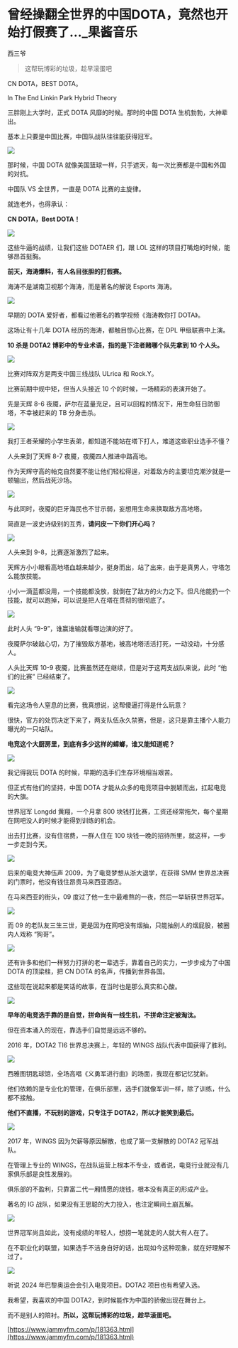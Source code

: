 # 曾经操翻全世界的中国DOTA，竟然也开始打假赛了…_果酱音乐
西三爷

> 这帮玩博彩的垃圾，趁早滚蛋吧

CN DOTA，BEST DOTA。

In The End Linkin Park Hybrid Theory

三胖刚上大学时，正式 DOTA 风靡的时候。那时的中国 DOTA 生机勃勃，大神辈出。

基本上只要是中国比赛，中国队战队往往能获得冠军。

![](https://github.com/OkamiWong/clipped-web-pages/blob/master/Images/2020-9-13%2023-51-50/2231912a-25e7-46fa-80a5-61cde2a0df7f.jpeg)

那时候，中国 DOTA 就像美国篮球一样，只手遮天，每一次比赛都是中国和外国的对抗。

中国队 VS 全世界，一直是 DOTA 比赛的主旋律。

就连老外，也得承认：

**CN DOTA，Best DOTA！**

![](https://github.com/OkamiWong/clipped-web-pages/blob/master/Images/2020-9-13%2023-51-50/a3f47c30-eafb-42e9-a4c5-e427cd1a2a7d.jpeg)

这些牛逼的战绩，让我们这些 DOTAER 们，跟 LOL 这样的项目打嘴炮的时候，能够昂首挺胸。

**前天，海涛爆料，有人名目张胆的打假赛。**

海涛不是湖南卫视那个海涛，而是著名的解说 Esports 海涛。

![](https://github.com/OkamiWong/clipped-web-pages/blob/master/Images/2020-9-13%2023-51-50/c5d95832-4b0a-4aec-9ddc-a24d78417d24.jpeg)

早期的 DOTA 爱好者，都看过他著名的教学视频《海涛教你打 DOTA》。

这场让有十几年 DOTA 经历的海涛，都触目惊心比赛，在 DPL 甲级联赛中上演。

**10 杀是 DOTA2 博彩中的专业术语，指的是下注者赌哪个队先拿到 10 个人头。**

![](https://github.com/OkamiWong/clipped-web-pages/blob/master/Images/2020-9-13%2023-51-50/ffdd7d6c-d277-453c-b320-b5f447d97629.jpeg)

比赛对阵双方是两支中国三线战队 ULrica 和 Rock.Y。

比赛前期中规中矩，但当人头接近 10 个的时候，一场精彩的表演开始了。

先是天辉 8-6 夜魇，萨尔在蓝量充足，且可以回程的情况下，用生命狂日防御塔，不幸被赶来的 TB 分身击杀。

![](https://github.com/OkamiWong/clipped-web-pages/blob/master/Images/2020-9-13%2023-51-50/61f0aa43-0772-4bde-bf53-b58193a9dcbc.gif)

我打王者荣耀的小学生表弟，都知道不能站在塔下打人，难道这些职业选手不懂？

人头来到了天辉 8-7 夜魇，夜魇四人推进中路高地。

作为天辉守高的帕克自然要不能让他们轻松得逞，对着敌方的主要坦克潮汐就是一顿输出，然后战死沙场。

![](https://github.com/OkamiWong/clipped-web-pages/blob/master/Images/2020-9-13%2023-51-50/e1c22fda-8a97-4705-addc-e6021eea32c7.gif)

与此同时，夜魇的巨牙海民也不甘示弱，妄想用生命来换取敌方高地塔。

简直是一波史诗级别的互秀，**请问皮一下你们开心吗？**

![](https://github.com/OkamiWong/clipped-web-pages/blob/master/Images/2020-9-13%2023-51-50/53c4c424-3d71-4351-aa77-c4324e670e3e.jpeg)

人头来到 9-8，比赛逐渐激烈了起来。

天辉方小小眼看高地塔血越来越少，挺身而出，站了出来，由于是真男人，守塔怎么能放技能。

小小一滴蓝都没用，一个技能都没放，就倒在了敌方的火力之下。但凡他能扔一个技能，就可以跑掉，可以说是把人在塔在贯彻的很彻底了。

![](https://github.com/OkamiWong/clipped-web-pages/blob/master/Images/2020-9-13%2023-51-50/92ab2b82-af48-4431-8a03-dab1335f7940.gif)

此时人头 “9-9”，谁赢谁输就看哪边演的好了。

夜魇萨尔破敌心切，为了摧毁敌方基地，被高地塔活活打死，一动没动，十分感人。

人头比天辉 10-9 夜魇，比赛虽然还在继续，但是对于这两支战队来说，此时 “他们的比赛” 已经结束了。

![](https://github.com/OkamiWong/clipped-web-pages/blob/master/Images/2020-9-13%2023-51-50/d5780e9d-1ff0-44d4-82f1-3206053f1859.gif)

看完这场令人窒息的比赛，我真想说，这帮傻逼打得是什么玩意？

很快，官方的处罚决定下来了，两支队伍永久禁赛，但是，这只是靠主播个人能力曝光的一只站队。

**电竞这个大厨房里，到底有多少这样的蟑螂，谁又能知道呢？**

![](https://github.com/OkamiWong/clipped-web-pages/blob/master/Images/2020-9-13%2023-51-50/92163c6d-6241-49de-a7b4-88e9d096b852.jpeg)

我记得我玩 DOTA 的时候，早期的选手们生存环境相当艰苦。

但正式有他们的坚持，中国 DOTA 才能从众多的电竞项目中脱颖而出，扛起电竞的大旗。

世界冠军 Longdd 黄翔，一个月拿 800 块钱打比赛，工资还经常拖欠，每个星期在网吧没人的时候才能得到训练的机会。

出去打比赛，没有住宿费，一群人住在 100 块钱一晚的招待所里，就这样，一步一步走到今天。

![](https://github.com/OkamiWong/clipped-web-pages/blob/master/Images/2020-9-13%2023-51-50/a7717f5e-1736-4ae7-93ac-23bdc000cabb.jpeg)

后来的电竞大神伍声 2009，为了电竞梦想从浙大退学，在获得 SMM 世界总决赛的门票时，他没有钱住昂贵马来西亚酒店。

在马来西亚的街头，09 度过了他一生中最难熬的一夜，然后一举斩获世界冠军。

![](https://github.com/OkamiWong/clipped-web-pages/blob/master/Images/2020-9-13%2023-51-50/e96204ba-2be6-42e5-b2fb-0a8082227ae5.jpeg)

而 09 的老队友三生三世，更是因为在网吧没有烟抽，只能抽别人的烟屁股，被圈内人戏称 “狗哥”。

![](https://github.com/OkamiWong/clipped-web-pages/blob/master/Images/2020-9-13%2023-51-50/9c15e21b-64e5-44a2-8e39-57af8be8c6ba.jpeg)

还有许多和他们一样努力打拼的老一辈选手，靠着自己的实力，一步步成为了中国 DOTA 的顶梁柱，把 CN DOTA 的名声，传播到世界各国。

这些现在说起来都是笑话的故事，在当时也是那么真实和心酸。

![](https://github.com/OkamiWong/clipped-web-pages/blob/master/Images/2020-9-13%2023-51-50/84e0e144-115e-450b-9ff9-cb2e702f3e3f.jpeg)

**早年的电竞选手靠的是自觉，拼命尚有一线生机，不拼命注定被淘汰。**

但在资本涌入的现在，靠选手们自觉是远远不够的。

2016 年，DOTA2 TI6 世界总决赛上，年轻的 WINGS 战队代表中国获得了胜利。

![](https://github.com/OkamiWong/clipped-web-pages/blob/master/Images/2020-9-13%2023-51-50/426af549-acbf-4b37-bc02-9de95fc87e53.jpeg)

西雅图钥匙球馆，全场高唱《义勇军进行曲》的场面，我现在都记忆犹新。

他们依赖的是专业化的管理，在俱乐部里，选手们就像军训一样，除了训练，什么都不接触。

**他们不直播，不玩别的游戏，只专注于 DOTA2，所以才能笑到最后。**

![](https://github.com/OkamiWong/clipped-web-pages/blob/master/Images/2020-9-13%2023-51-50/5a18e68f-7495-483f-8fa1-e5356212e513.jpeg)

2017 年，WINGS 因为欠薪等原因解散，也成了第一支解散的 DOTA2 冠军战队。

在管理上专业的 WINGS，在战队运营上根本不专业，或者说，电竞行业就没有几家俱乐部是良性发展的。

俱乐部的不盈利，只靠富二代一厢情愿的烧钱，根本没有真正的形成产业。

著名的 IG 战队，如果没有王思聪的大力投入，也注定瞬间土崩瓦解。

![](https://github.com/OkamiWong/clipped-web-pages/blob/master/Images/2020-9-13%2023-51-50/206fdb2f-5476-4b2e-8305-e1f37a46c9d7.jpeg)

世界冠军尚且如此，没有成绩的年轻人，想捞一笔就走的人就大有人在了。

在不职业化的联盟，如果选手不洁身自好的话，出现如今这种现象，就在好理解不过了。

![](https://github.com/OkamiWong/clipped-web-pages/blob/master/Images/2020-9-13%2023-51-50/45bf8df3-6ea4-48ec-91b1-f0dd976d7673.jpeg)

听说 2024 年巴黎奥运会会引入电竞项目。DOTA2 项目也有希望入选。

我希望，我喜欢的中国 DOTA2，到时候能作为中国的骄傲出现在舞台上。

而不是别人的陪衬。**所以，这帮玩博彩的垃圾，趁早滚蛋吧。**

 [https://www.jammyfm.com/p/181363.html](https://www.jammyfm.com/p/181363.html)
